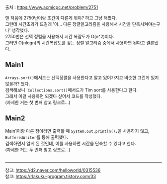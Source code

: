 출처 : https://www.acmicpc.net/problem/2751

맨 처음에 2750번이랑 조건이 다른게 뭐야? 하고 그냥 해봤다.<br>
그런데 시간초과가 뜨길래 '아... 다른 정렬알고리즘을 사용해서 시간을 단축시켜야는구나' 생각했다.<br>
2750번은 선택 정렬을 사용해서 시간 복잡도가 O(n^2)이다.<br>
그러면 O(nlogn)의 시간복잡도를 갖는 정렬 알고리즘 중에서 사용하면 된다고 결론냈다.<br>

## Main1
`Arrays.sort()`메서드는 선택정렬을 사용한다고 알고 있어가지고 비슷한 그런게 있지 않을까? 했다.<br>
검색해보니 '`Collections.sort()`메서드가 Tim sort를 사용한다고 한다.<br>
그래서 이걸 사용하면 되겠다 싶어서 코드를 작성했다.<br>
(자세한 거는 첫 번째 참고 링크로...)

## Main2
Main1이랑 다른 점이라면 출력할 때 `System.out.println();`을 사용하지 않고, `BufferedWriter`를 통해 출력했다. <br>
검색하면서 알게 된 것인데, 이를 사용하면 시간을 단축할 수 있다고 한다.<br>
(자세한 거는 두 번째 참고 링크로...)  <br><br>

---
참고: https://d2.naver.com/helloworld/0315536 <br>
참고: https://rlakuku-program.tistory.com/33
